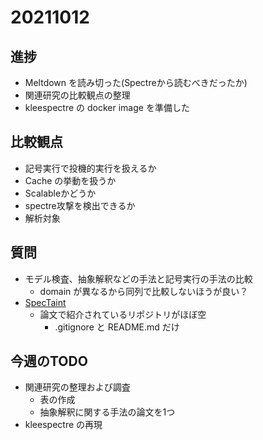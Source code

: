 # 20211012

## 進捗

- Meltdown を読み切った(Spectreから読むべきだったか)
- 関連研究の比較観点の整理
- kleespectre の docker image を準備した

## 比較観点

- 記号実行で投機的実行を扱えるか
- Cache の挙動を扱うか
- Scalableかどうか
- spectre攻撃を検出できるか
- 解析対象

## 質問

- モデル検査、抽象解釈などの手法と記号実行の手法の比較
  - domain が異なるから同列で比較しないほうが良い？
- [SpecTaint](https://github.com/bitsecurerlab/SpecTaint)
  - 論文で紹介されているリポジトリがほぼ空
    - .gitignore と README.md だけ

## 今週のTODO

- 関連研究の整理および調査
  - 表の作成
  - 抽象解釈に関する手法の論文を1つ
- kleespectre の再現
